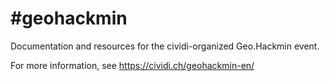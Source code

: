 # #geohackmin

Documentation and resources for the cividi-organized Geo.Hackmin event.

For more information, see https://cividi.ch/geohackmin-en/
